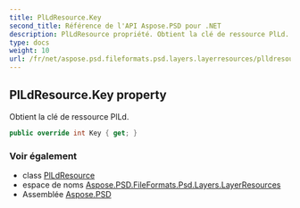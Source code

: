 ```yaml
---
title: PlLdResource.Key
second_title: Référence de l'API Aspose.PSD pour .NET
description: PlLdResource propriété. Obtient la clé de ressource PlLd.
type: docs
weight: 10
url: /fr/net/aspose.psd.fileformats.psd.layers.layerresources/plldresource/key/
---
```

## PlLdResource.Key property

Obtient la clé de ressource PlLd.

```csharp
public override int Key { get; }
```

### Voir également

* class [PlLdResource](../)
* espace de noms [Aspose.PSD.FileFormats.Psd.Layers.LayerResources](../../plldresource/)
* Assemblée [Aspose.PSD](../../../)


